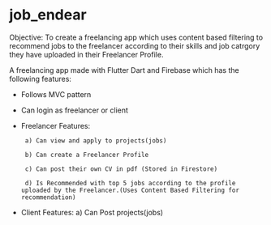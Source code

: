 # job_endear
Objective:
To create a freelancing app which uses content based filtering to recommend jobs to the freelancer according to their 
skills and job catrgory they have uploaded in their Freelancer Profile.

A freelancing app made with Flutter Dart and Firebase which has the following features:
 * Follows MVC pattern
 * Can login as freelancer or client
 * Freelancer Features:

        a) Can view and apply to projects(jobs)
        
        b) Can create a Freelancer Profile
        
        c) Can post their own CV in pdf (Stored in Firestore)
        
        d) Is Recommended with top 5 jobs according to the profile uploaded by the Freelancer.(Uses Content Based Filtering for recommendation)
 
  * Client Features:
         a) Can Post projects(jobs) 
  






